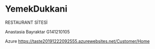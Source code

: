 # YemekDukkani

RESTAURANT SİTESİ







Anastasia Bayraktar G141210105


Azure https://taste20191222092555.azurewebsites.net/Customer/Home 

